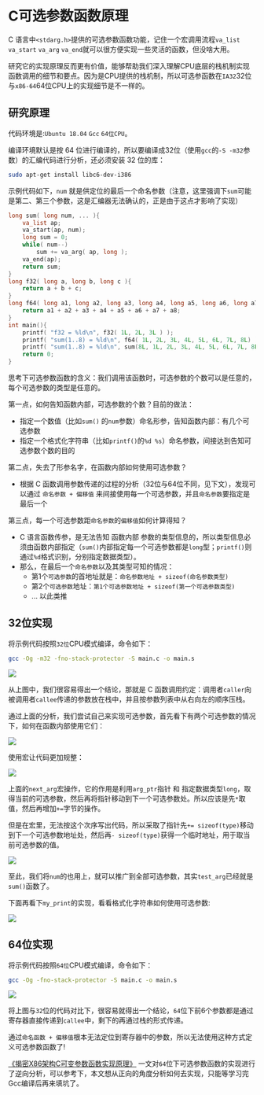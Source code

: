 # C可选参数函数原理

C 语言中`<stdarg.h>`提供的可选参数函数功能，记住一个宏调用流程`va_list` `va_start` `va_arg` `va_end`就可以很方便实现一些灵活的函数，但没啥大用。

研究它的实现原理反而更有价值，能够帮助我们深入理解CPU底层的栈机制实现函数调用的细节和要点。因为是CPU提供的栈机制，所以可选参函数在`IA32`32位与`x86-64`64位CPU上的实现细节是不一样的。

## 研究原理

代码环境是:`Ubuntu 18.04` `Gcc` `64位CPU`。

编译环境默认是按 64 位进行编译的，所以要编译成32位（使用`gcc`的`-S -m32`参数）的汇编代码进行分析，还必须安装 32 位的库：

```bash
sudo apt-get install libc6-dev-i386
```

示例代码如下，`num` 就是供定位的最后一个命名参数（注意，这里强调下`sum`可能是第二、第三个参数，这是汇编器无法确认的，正是由于这点才影响了实现）

```c
long sum( long num, ... ){
	va_list ap;
	va_start(ap, num);
	long sum = 0;
	while( num--)
		sum += va_arg( ap, long );
	va_end(ap);
	return sum;
}
long f32( long a, long b, long c ){
    return a + b + c;
}
long f64( long a1, long a2, long a3, long a4, long a5, long a6, long a7, long a8 ){
    return a1 + a2 + a3 + a4 + a5 + a6 + a7 + a8;
}
int main(){
    printf( "f32 = %ld\n", f32( 1L, 2L, 3L ) );
    printf( "sum(1..8) = %ld\n", f64( 1L, 2L, 3L, 4L, 5L, 6L, 7L, 8L) );
    printf( "sum(1..8) = %ld\n", sum(8L, 1L, 2L, 3L, 4L, 5L, 6L, 7L, 8L) );
	return 0;
}
```

思考下可选参数函数的含义：我们调用该函数时，可选参数的个数可以是任意的，每个可选参数的类型是任意的。

第一点，如何告知函数内部，可选参数的个数？目前的做法：

- 指定一个数值（比如`sum()` 的`num`参数）命名形参，告知函数内部：有几个可选参数
- 指定一个格式化字符串（比如`printf()`的`%d %s`）命名参数，间接达到告知可选参数个数的目的

第二点，失去了形参名字，在函数内部如何使用可选参数？

- 根据 C 函数调用参数传递的过程的分析（32位与64位不同，见下文），发现可以通过 `命名参数 + 偏移值` 来间接使用每一个可选参数，并且`命名参数`要指定是最后一个

第三点，每一个可选参数距`命名参数`的`偏移值`如何计算得知？

- C 语言函数传参，是无法告知 函数内部 参数的类型信息的，所以类型信息必须由函数内部指定（`sum()`内部指定每一个可选参数都是`long`型；`printf()`则通过`%d`格式识别，分别指定数据类型）。
- 那么，在最后一个`命名参数`以及其类型可知的情况：
  - 第1个`可选参数`的首地址就是：`命名参数地址 + sizeof(命名参数类型)`
  - 第2个`可选参数`地址：`第1个可选参数地址 + sizeof(第一个可选参数类型)`
  - ... 以此类推

## 32位实现

将示例代码按照`32位`CPU模式编译，命令如下：

```bash
gcc -Og -m32 -fno-stack-protector -S main.c -o main.s 
```

![](https://img.codekissyoung.com/2019/10/21/5bfa50a28bde3b743519807c77cbc1dd.png)

从上图中，我们很容易得出一个结论，那就是 C 函数调用约定：调用者`caller`向被调用者`callee`传递的参数放在栈中，并且按参数列表中从右向左的顺序压栈。

通过上面的分析，我们尝试自己来实现可选参数，首先看下有两个可选参数的情况下，如何在函数内部使用它们：

![](https://img.codekissyoung.com/2019/10/21/2e5763c7385abb0d3df0ca68cfe58626.png)

使用宏让代码更加规整：

![](https://img.codekissyoung.com/2019/10/21/0e591097b092601d833332dd040df0b1.png)

上面的`next_arg`宏操作，它的作用是利用`arg_ptr`指针 和 指定数据类型`long`，取得当前的可选参数，然后再将指针移动到下一个可选参数处。所以应该是先`*`取值，然后再增加`+=`字节的操作。

但是在宏里，无法按这个次序写出代码，所以采取了指针先`+= sizeof(type)`移动到下一个可选参数地址处，然后再`- sizeof(type)`获得一个临时地址，用于取当前可选参数的值。

![](https://img.codekissyoung.com/2019/10/21/f2e2a11035425b0aa487f9675894be4d.png)

至此，我们将`num`的也用上，就可以推广到全部可选参数，其实`test_arg`已经就是`sum()`函数了。

下面再看下`my_print`的实现，看看格式化字符串如何使用可选参数:

![](https://img.codekissyoung.com/2019/10/22/092519fae70a894aa0a12a5481af6393.png)

## 64位实现

将示例代码按照`64位`CPU模式编译，命令如下：

```bash
gcc -Og -fno-stack-protector -S main.c -o main.s 
```

![](https://img.codekissyoung.com/2019/10/22/98f640f58ef431d76eb3877e3a03087f.png)

将上图与`32`位的代码对比下，很容易就得出一个结论，`64`位下前6个参数都是通过寄存器直接传递到`callee`中，剩下的再通过栈的形式传递。

通过`命名函数 + 偏移值`根本无法定位到寄存器中的参数，所以无法使用这种方式定义可选参数函数了!

[《揭密X86架构C可变参数函数实现原理》](https://blog.csdn.net/linyt/article/details/79772742) 一文对`64`位下可选参数函数的实现进行了逆向分析，可以参考下，本文想从正向的角度分析如何去实现，只能等学习完Gcc编译后再来填坑了。